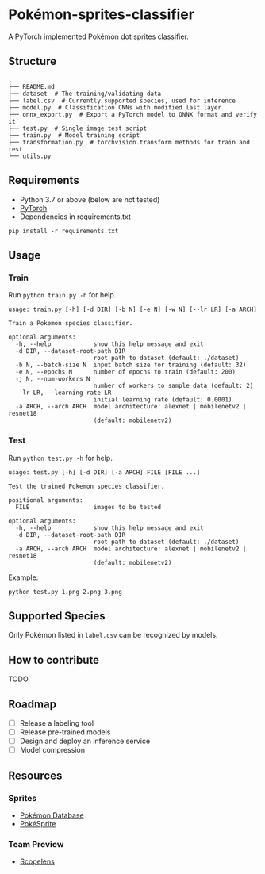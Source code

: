 # Pokémon-sprites-classifier
A PyTorch implemented Pokémon dot sprites classifier.

## Structure
```
.
├── README.md
├── dataset  # The training/validating data
├── label.csv  # Currently supported species, used for inference
├── model.py  # Classification CNNs with modified last layer
├── onnx_export.py  # Export a PyTorch model to ONNX format and verify it
├── test.py  # Single image test script
├── train.py  # Model training script
├── transformation.py  # torchvision.transform methods for train and test
└── utils.py
```

## Requirements
* Python 3.7 or above (below are not tested)
* [PyTorch](https://pytorch.org/get-started/locally/)
* Dependencies in requirements.txt
```
pip install -r requirements.txt
```

## Usage
### Train
Run `python train.py -h` for help.
```
usage: train.py [-h] [-d DIR] [-b N] [-e N] [-w N] [--lr LR] [-a ARCH]

Train a Pokemon species classifier.

optional arguments:
  -h, --help            show this help message and exit
  -d DIR, --dataset-root-path DIR
                        root path to dataset (default: ./dataset)
  -b N, --batch-size N  input batch size for training (default: 32)
  -e N, --epochs N      number of epochs to train (default: 200)
  -j N, --num-workers N
                        number of workers to sample data (default: 2)
  --lr LR, --learning-rate LR
                        initial learning rate (default: 0.0001)
  -a ARCH, --arch ARCH  model architecture: alexnet | mobilenetv2 | resnet18
                        (default: mobilenetv2)
```
### Test
Run `python test.py -h` for help.
```
usage: test.py [-h] [-d DIR] [-a ARCH] FILE [FILE ...]

Test the trained Pokemon species classifier.

positional arguments:
  FILE                  images to be tested

optional arguments:
  -h, --help            show this help message and exit
  -d DIR, --dataset-root-path DIR
                        root path to dataset (default: ./dataset)
  -a ARCH, --arch ARCH  model architecture: alexnet | mobilenetv2 | resnet18
                        (default: mobilenetv2)
```
Example:
```
python test.py 1.png 2.png 3.png
```

## Supported Species
Only Pokémon listed in `label.csv` can be recognized by models.

## How to contribute
TODO

## Roadmap
- [ ] Release a labeling tool
- [ ] Release pre-trained models
- [ ] Design and deploy an inference service
- [ ] Model compression

## Resources
### Sprites
* [Pokémon Database](https://pokemondb.net/sprites)
* [PokéSprite](https://github.com/msikma/pokesprite)

### Team Preview
* [Scopelens](https://scopelens.team/)

